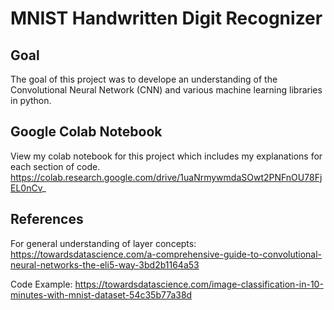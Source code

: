 # MNIST Handwritten Digit Recognizer
## Goal
The goal of this project was to develope an understanding of the Convolutional Neural Network (CNN) and various machine learning libraries in python.
## Google Colab Notebook
View my colab notebook for this project which includes my explanations for each section of code.
https://colab.research.google.com/drive/1uaNrmywmdaSOwt2PNFnOU78FjEL0nCv_
## References
For general understanding of layer concepts:
https://towardsdatascience.com/a-comprehensive-guide-to-convolutional-neural-networks-the-eli5-way-3bd2b1164a53

Code Example:
https://towardsdatascience.com/image-classification-in-10-minutes-with-mnist-dataset-54c35b77a38d
